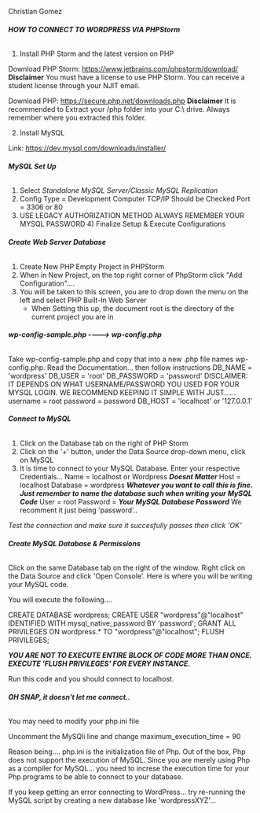 Christian Gomez

###### **HOW TO CONNECT TO WORDPRESS VIA PHPStorm**

1) Install PHP Storm and the latest version on PHP

Download PHP Storm: https://www.jetbrains.com/phpstorm/download/
**Disclaimer**
   You must have a license to use PHP Storm. You can receive a student license through your NJIT email. 
    
Download PHP: https://secure.php.net/downloads.php
**Disclaimer**
    It is recommended to Extract your /php folder into your C:\ drive. Always remember where
    you extracted this folder. 


2) Install MySQL

Link: https://dev.mysql.com/downloads/installer/

###### **MySQL Set Up**
1) Select _Standalone MySQL Server/Classic MySQL Replication_
2) Config Type = Development Computer
   TCP/IP Should be Checked
   Port = 3306 or 80
3) USE LEGACY AUTHORIZATION METHOD 
    ALWAYS REMEMBER YOUR MYSQL PASSWORD
    4) Finalize Setup & Execute Configurations

###### **Create Web Server Database**
1) Create New PHP Empty Project in PHPStorm
2) When in New Project, on the top right corner of PhpStorm click "Add Configuration"....
3) You will be taken to this screen, you are to drop down the menu on the left and select PHP Built-In Web Server
	- When Setting this up, the document root is the directory of the current project you are in

###### **wp-config-sample.php ----> wp-config.php**
Take wp-config-sample.php and copy that into a new .php file names wp-config.php.
Read the Documentation... then follow instructions
	DB_NAME = 'wordpress'
	DB_USER = 'root'
	DB_PASSWORD = 'password'
		DISCLAIMER: IT DEPENDS ON WHAT USERNAME/PASSWORD YOU USED FOR YOUR MYSQL LOGIN. WE RECOMMEND KEEPING IT SIMPLE WITH JUST......
		username = root
		password  = password
	DB_HOST = 'localhost' or '127.0.0.1'
	
###### **Connect to MySQL**
1) Click on the Database tab on the right of PHP Storm
2) Click on the '+' button, under the Data Source drop-down menu, click on MySQL
3) It is time to connect to your MySQL Database. Enter your respective Credentials...
	Name = localhost or Wordpress
		***Doesnt Matter***
	Host = localhost
	Database = wordpress 
		***Whatever you want to call this is fine. Just remember to name the database such when writing your MySQL Code***
	User = root
	Password = ***Your MySQL Database Password*** We recomment it just being 'password'..

*Test the connection and make sure it succesfully passes then click 'OK'* 

###### **Create MySQL Database & Permissions**
Click on the same Database tab on the right of the window. Right click on the Data Source and click 'Open Console'. Here is where you will be writing your MySQL code. 

You will execute the following....


CREATE DATABASE wordpress;
CREATE USER "wordpress"@"localhost" IDENTIFIED WITH mysql_native_password BY 'password';
GRANT ALL PRIVILEGES ON wordpress.* TO "wordpress"@"localhost";
FLUSH PRIVILEGES;

***YOU ARE NOT TO EXECUTE ENTIRE BLOCK OF CODE MORE THAN ONCE. EXECUTE 'FLUSH PRIVILEGES' FOR EVERY INSTANCE.***

Run this code and you should connect to localhost. 
    

###### **OH SNAP, it doesn't let me connect..**

You may need to modify your php.ini file

Uncomment the MySQli line and change maximum_execution_time = 90

Reason being.... php.ini is the initialization file of Php. Out of the box, Php does not support the execution of MySQL. Since you are merely using Php as a compiler for MySQL... you need to increse the execution time for your Php programs to be able to connect to your database. 

If you keep getting an error connecting to WordPress... try re-running the MySQL script by creating a new database like 'wordpressXYZ'...





